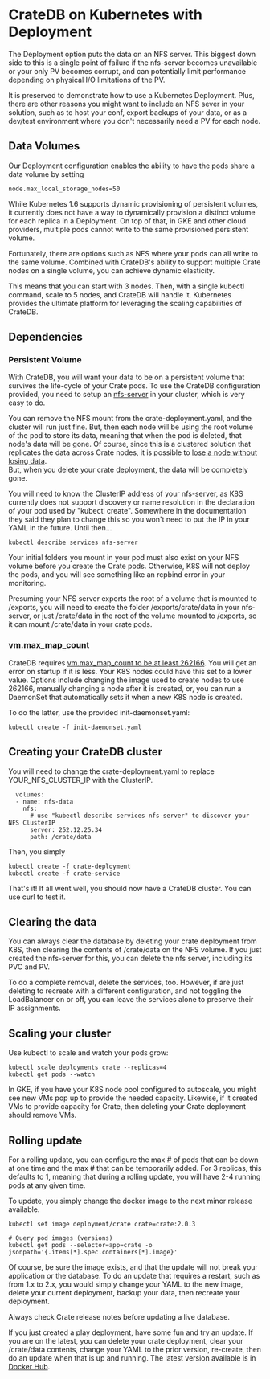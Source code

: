 # CrateDB on Kubernetes with Deployment 

The Deployment option puts the data on an NFS server.  This biggest down side to this is a single point of failure if the nfs-server becomes unavailable or your only PV becomes corrupt, and can potentially limit performance depending on physical I/O limitations of the PV.

It is preserved to demonstrate how to use a Kubernetes Deployment.  Plus, there are other reasons you might want to include an NFS sever in your solution, such as to host your conf, export backups of your data, or as a dev/test environment where you don't necessarily need a PV for each node.

## Data Volumes

Our Deployment configuration enables the ability to have the pods share a data volume by setting 

    node.max_local_storage_nodes=50

While Kubernetes 1.6 supports dynamic provisioning of persistent volumes, it currently does not have a way to dynamically provision a distinct volume for each replica in a Deployment.   On top of that, in GKE and other cloud providers, multiple pods cannot write to the same provisioned persistent volume.  

Fortunately, there are options such as NFS where your pods can all write to the same volume.  Combined with CrateDB's ability to support multiple Crate nodes on a single volume, you can achieve dynamic elasticity.  

This means that you can start with 3 nodes.  Then, with a single kubectl command, scale to 5 nodes, and CrateDB will handle it.  Kubernetes provides the ultimate platform for leveraging the scaling capabilities of CrateDB. 

## Dependencies

### Persistent Volume

With CrateDB, you will want your data to be on a persistent volume that survives the life-cycle of your Crate pods.  To use the CrateDB configuration provided, you need to setup an [nfs-server](https://github.com/erik777/kubernetes-nfs-server) in your cluster, which is very easy to do. 

You can remove the NFS mount from the crate-deployment.yaml, and the cluster will run just fine.  But, then each node will be using the root volume of the pod to store its data, meaning that when the pod is deleted, that node's data will be gone.  Of course, since this is a clustered solution that replicates the data across Crate nodes, it is possible to [lose a node without losing data](https://crate.io/docs/reference/best_practice/rolling_upgrade.html#rolling-upgrade).  
 But, when you delete your crate deployment, the data will be completely gone.   

You will need to know the ClusterIP address of your nfs-server, as K8S currently does not support discovery or name resolution in the declaration of your pod used by "kubectl create".  Somewhere in the documentation they said they plan to change this so you won't need to put the IP in your YAML in the future.  Until then...

    kubectl describe services nfs-server

Your initial folders you mount in your pod must also exist on your NFS volume before you create the Crate pods.  Otherwise, K8S will not deploy the pods, and you will see something like an rcpbind error in your monitoring.

Presuming your NFS server exports the root of a volume that is mounted to /exports, you will need to create the folder /exports/crate/data in your nfs-server, or just /crate/data in the root of the volume mounted to /exports, so it can mount /crate/data in your crate pods. 

### vm.max\_map\_count

CrateDB requires [vm.max_map_count to be at least 262166](https://crate.io/docs/reference/en/latest/configuration.html#virtual-memory).  You will get an error on startup if it is less.  Your K8S nodes could have this set to a lower value.  Options include changing the image used to create nodes to use 262166, manually changing a node after it is created, or, you can run a DaemonSet that automatically sets it when a new K8S node is created.  

To do the latter, use the provided init-daemonset.yaml:

    kubectl create -f init-daemonset.yaml

## Creating your CrateDB cluster

You will need to change the crate-deployment.yaml to replace YOUR_NFS_CLUSTER_IP with the ClusterIP.  

      volumes:
      - name: nfs-data
        nfs:
          # use "kubectl describe services nfs-server" to discover your NFS ClusterIP
          server: 252.12.25.34
          path: /crate/data

Then, you simply 

    kubectl create -f crate-deployment
    kubectl create -f crate-service
    
That's it!  If all went well, you should now have a CrateDB cluster.  You can use curl to test it.  

## Clearing the data

You can always clear the database by deleting your crate deployment from K8S, then clearing the contents of /crate/data on the NFS volume.  If you just created the nfs-server for this, you can delete the nfs server, including its PVC and PV.  

To do a complete removal, delete the services, too.  However, if are just deleting to recreate with a different configuration, and not toggling the LoadBalancer on or off, you can leave the services alone to preserve their IP assignments.  

## Scaling your cluster

Use kubectl to scale and watch your pods grow:
    
    kubectl scale deployments crate --replicas=4 
    kubectl get pods --watch

In GKE, if you have your K8S node pool configured to autoscale, you might see new VMs pop up to provide the needed capacity.  Likewise, if it created VMs to provide capacity for Crate, then deleting your Crate deployment should remove VMs.    

## Rolling update

For a rolling update, you can configure the max # of pods that can be down at one time and the max # that can be temporarily added.  For 3 replicas, this defaults to 1, meaning that during a rolling update, you will have 2-4 running pods at any given time.    

To update, you simply change the docker image to the next minor release available.  

    kubectl set image deployment/crate crate=crate:2.0.3 
    
    # Query pod images (versions)
    kubectl get pods --selector=app=crate -o jsonpath='{.items[*].spec.containers[*].image}'
    
Of course, be sure the image exists, and that the update will not break your application or the database.  To do an update that requires a restart, such as from 1.x to 2.x, you would simply change your YAML to the new image, delete your current deployment, backup your data, then recreate your deployment.  

Always check Crate release notes before updating a live database.  

If you just created a play deployment, have some fun and try an update.  If you are on the latest, you can delete your crate deployment, clear your /crate/data contents, change your YAML to the prior version, re-create, then do an update when that is up and running.  The latest version available is in [Docker Hub](https://hub.docker.com/_/crate/).

